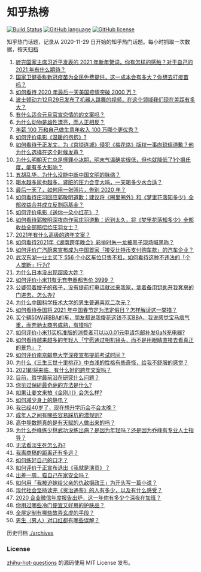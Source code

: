 # 知乎热榜
[![Build Status](https://github.com/ToWeLong/zhihu-hot-questions/workflows/CI/badge.svg)](https://github.com/ToWeLong/zhihu-hot-questions/actions)
[![GitHub language](https://img.shields.io/badge/language-golang-orange.svg)](https://golang.org/)
[![GitHub license](https://img.shields.io/github/license/ToWeLong/zhihu-hot-questions)](https://github.com/ToWeLong/zhihu-hot-questions/blob/main/LICENSE)

知乎热门话题，记录从 2020-11-29 日开始的知乎热门话题。每小时抓取一次数据，按天[归档](./archives)

<!-- BEGIN -->

1. [听完国家主席习近平发表的 2021 年新年贺词，你有怎样的感触？对于自己的 2021 年有什么期待？](https://www.zhihu.com/question/437329650)
1. [国家卫健委称新冠疫苗为全民免费提供，这一成本会有多大？你想去打疫苗吗？](https://www.zhihu.com/question/437287151)
1. [如何看待 2020 年最后一天美国疫情突破 2000 万？](https://www.zhihu.com/question/437108872)
1. [波士顿动力12月29日发布了机器人跳舞的视频，在这个领域我们现在差距有多大？](https://www.zhihu.com/question/437149222)
1. [有什么适合元旦官宣恋情的的文案吗？](https://www.zhihu.com/question/436960207)
1. [为什么动物是雄性漂亮，而人正相反？](https://www.zhihu.com/question/431261008)
1. [年薪 100 万和自己做生意年收入 100 万哪个更优秀？](https://www.zhihu.com/question/436643451)
1. [如何评价电影《温暖的抱抱》?](https://www.zhihu.com/question/406254006)
1. [如何看待于正发文，为《宫锁连城》侵犯《梅花烙》版权一事向琼瑶道歉？他为什么选择在这个时候发声？](https://www.zhihu.com/question/437269130)
1. [为什么明朝灭亡总是怪罪小冰期，明末气温确实很低，但也就降低了1个摄氏度，能有多大影响？](https://www.zhihu.com/question/437186028)
1. [五胡乱华，为什么没能中断中国文明的脉络？](https://www.zhihu.com/question/308253894)
1. [喝水越多尿也越多，肾脏的压力会变大吗，一天喝多少水合适？](https://www.zhihu.com/question/429746229)
1. [最后一天了，如何用一张照片，告别 2020 年？](https://www.zhihu.com/question/437290026)
1. [如何看待庄羽回应郭敬明道歉：建议将《圈里圈外》和《梦里花落知多少》全部收益合并成立反剽窃基金？](https://www.zhihu.com/question/437254554)
1. [如何评价电影《送你一朵小红花》？](https://www.zhihu.com/question/433975189)
1. [如何看待郭敬明深夜向作家庄羽道歉：迟到太久，将《梦里花落知多少》全部收益全部赔偿给庄羽女士？](https://www.zhihu.com/question/437236368)
1. [2021年有什么高级的跨年文案？](https://www.zhihu.com/question/437128496)
1. [如何看待2021年《湖南跨年晚会》彩排时朱一龙被黑子现场喊黑称？](https://www.zhihu.com/question/437308232)
1. [如何评价广汽蔚来宣布成为中国首家「接受比特币支付购车款」的汽车企业？](https://www.zhihu.com/question/437279434)
1. [武汉东湖一业主买下 556 个小区车位只售不租，如何看待这种不违法的「个人垄断」行为?](https://www.zhihu.com/question/437152671)
1. [为什么日本没出现超级大姓？](https://www.zhihu.com/question/436473259)
1. [如何评价小米11有无充电器都售价 3999 ？](https://www.zhihu.com/question/436917312)
1. [公婆带着嫂子的孩子，没有提前打电话就过来我家，拿着备用钥匙开我套房的门进去，怎么办?](https://www.zhihu.com/question/435562552)
1. [为什么中国科学技术大学的男生普遍喜欢二次元？](https://www.zhihu.com/question/323780934)
1. [如何看待泰国将 2021 年中国春节定为法定假日？怎样解读这一举措？](https://www.zhihu.com/question/437057167)
1. [买个辆50W非BBA的车，朋友都说我傻花这钱不买BBA，我说感觉宝马痞气重，而奔驰太商务成熟，有错吗?](https://www.zhihu.com/question/436375094)
1. [如何评价小米11买标准版的消费者可以以0.01元申请包邮补发GaN充电器?](https://www.zhihu.com/question/437209616)
1. [如何看待越来越多的年轻人「宁愿通过相机镜头，而不是用眼睛直接去看真正的景色」？](https://www.zhihu.com/question/437155499)
1. [如何评价南京邮电大学深夜宣布提前考试时间？](https://www.zhihu.com/question/437095626)
1. [为什么《三生三世十里桃花》中白浅的性格有些奇怪，给我不舒服的感觉？](https://www.zhihu.com/question/56071570)
1. [2021即将来临，有什么好的跨年文案吗？](https://www.zhihu.com/question/436974313)
1. [目前，哲学最前沿在研究什么问题？](https://www.zhihu.com/question/19645343)
1. [你见过保研最奇葩的方法是什么?](https://www.zhihu.com/question/394419240)
1. [如果让姜文来拍《金刚川》会怎么样?](https://www.zhihu.com/question/433051912)
1. [如何减少身上的静电？](https://www.zhihu.com/question/19584885)
1. [我已经40岁了，现在想升学历会不会太晚？](https://www.zhihu.com/question/436955178)
1. [成年人之间有哪些容易踩坑的潜规则?](https://www.zhihu.com/question/341877080)
1. [高中导数题真的是有天赋的人做出来的吗？](https://www.zhihu.com/question/389884440)
1. [为什么乔峰练少林武功没练出病？是因为年轻吗？还是因为乔峰有专业人士指导？](https://www.zhihu.com/question/435776095)
1. [无法看淡生死怎么办?](https://www.zhihu.com/question/432300236)
1. [我离商稿的距离还有多远？](https://www.zhihu.com/question/433071345)
1. [如何练好自己的口才？](https://www.zhihu.com/question/358700820)
1. [如何评价于正宣布退出《我就是演员》？](https://www.zhihu.com/question/437283364)
1. [出差一周，猫自己在家安全吗？](https://www.zhihu.com/question/355956722)
1. [如何用「我被迫嫁给父亲的仇敌摄政王」为开头写一篇小说？](https://www.zhihu.com/question/403436918)
1. [现代社会坚持读完《资治通鉴》的人有多少，以及有什么感受？](https://www.zhihu.com/question/278240384)
1. [2020 企业微信年度报告出炉，这一年你有多少个深夜在加班？](https://www.zhihu.com/question/437313077)
1. [你用过哪些冷门便宜又好用的护肤品？](https://www.zhihu.com/question/278437271)
1. [全屋定制有哪些故弄玄虚的手段？](https://www.zhihu.com/question/359894862)
1. [男生（男人）对口红都有哪些误解？](https://www.zhihu.com/question/271001872)

<!-- END -->

历史归档 [./archives](./archives)


### License
[zhihu-hot-questions](https://github.com/towelong/zhihu-hot-questions) 的源码使用 MIT License 发布。